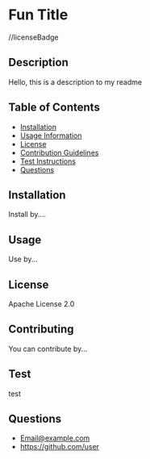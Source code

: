 
# Fun Title

//licenseBadge

## Description
Hello, this is a description to my readme

## Table of Contents

- [Installation](#installation)
- [Usage Information](#usage)
- [License](#license)
- [Contribution Guidelines](#contribution)
- [Test Instructions](#test)
- [Questions](#questions)

## Installation
Install by....

## Usage
Use by...

## License
Apache License 2.0

## Contributing
You can contribute by...

## Test
test

## Questions
- Email@example.com
- https://github.com/user
